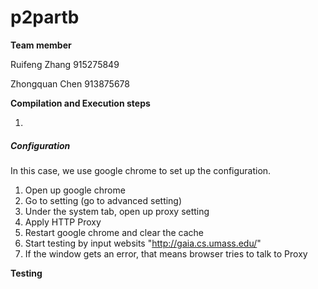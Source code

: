 # p2partb

**Team member** 

Ruifeng Zhang 915275849

Zhongquan Chen 913875678

**Compilation and Execution steps**

1.

##### Configuration #####

In this case, we use google chrome to set up the configuration.

1. Open up google chrome
2. Go to setting (go to advanced setting)
3. Under the system tab, open up proxy setting
4. Apply HTTP Proxy 
5. Restart google chrome and clear the cache
6. Start testing by input websits "http://gaia.cs.umass.edu/"
7. If the window gets an error, that means browser tries to talk to Proxy

**Testing**